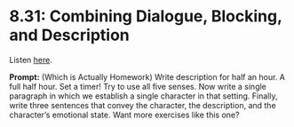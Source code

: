 # 8.31: Combining Dialogue, Blocking, and Description 

Listen [here](http://www.writingexcuses.com/2013/08/04/writing-excuses-8-31-combining-dialogue-blocking-and-description/). 

**Prompt:** (Which is Actually Homework) Write description for half an hour. A full half hour. Set a timer! Try to use all five senses. Now write a single paragraph in which we establish a single character in that setting. Finally, write three sentences that convey the character, the description, and the character’s emotional state. Want more exercises like this one? 